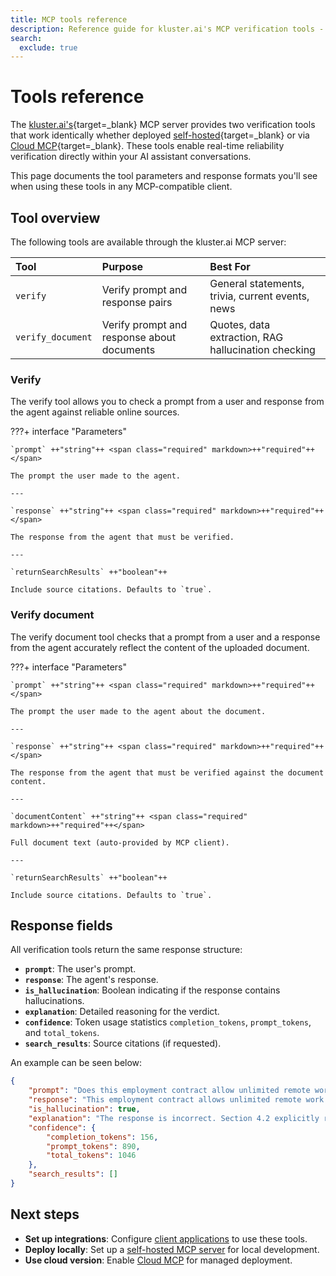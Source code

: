 ```yaml
---
title: MCP tools reference
description: Reference guide for kluster.ai's MCP verification tools - verify claims and documents with detailed parameters and response formats.
search:
  exclude: true
---
```


# Tools reference

The [kluster.ai's](https://www.kluster.ai/){target=\_blank} MCP server provides two verification tools that work identically whether deployed [self-hosted](/get-started/mcp/self-hosted/){target=\_blank} or via [Cloud MCP](/get-started/mcp/cloud/platform/){target=\_blank}. These tools enable real-time reliability verification directly within your AI assistant conversations.

This page documents the tool parameters and response formats you'll see when using these tools in any MCP-compatible client.

## Tool overview


The following tools are available through the kluster.ai MCP server:

| Tool | Purpose | Best For |
|:---|:---|:---|
| `verify` | Verify prompt and response pairs | General statements, trivia, current events, news |
| `verify_document` | Verify prompt and response about documents | Quotes, data extraction, RAG hallucination checking |

### Verify

The verify tool allows you to check a prompt from a user and response from the agent against reliable online sources.

???+ interface "Parameters"

    `prompt` ++"string"++ <span class="required" markdown>++"required"++</span>

    The prompt the user made to the agent.

    ---

    `response` ++"string"++ <span class="required" markdown>++"required"++</span>

    The response from the agent that must be verified.

    ---

    `returnSearchResults` ++"boolean"++

    Include source citations. Defaults to `true`.

### Verify document

The verify document tool checks that a prompt from a user and a response from the agent accurately reflect the content of the uploaded document.

???+ interface "Parameters"


    `prompt` ++"string"++ <span class="required" markdown>++"required"++</span>

    The prompt the user made to the agent about the document.

    ---

    `response` ++"string"++ <span class="required" markdown>++"required"++</span>

    The response from the agent that must be verified against the document content.

    ---

    `documentContent` ++"string"++ <span class="required" markdown>++"required"++</span>

    Full document text (auto-provided by MCP client).

    ---

    `returnSearchResults` ++"boolean"++

    Include source citations. Defaults to `true`.

## Response fields

All verification tools return the same response structure:

- **`prompt`**: The user's prompt.
- **`response`**: The agent's response.
- **`is_hallucination`**: Boolean indicating if the response contains hallucinations.
- **`explanation`**: Detailed reasoning for the verdict.
- **`confidence`**: Token usage statistics `completion_tokens`, `prompt_tokens`, and `total_tokens`.
- **`search_results`**: Source citations (if requested).

An example can be seen below:

```json
{
    "prompt": "Does this employment contract allow unlimited remote work?",
    "response": "This employment contract allows unlimited remote work.",
    "is_hallucination": true,
    "explanation": "The response is incorrect. Section 4.2 explicitly requires on-site work minimum 3 days per week and residence within 50 miles of headquarters.",
    "confidence": {
        "completion_tokens": 156,
        "prompt_tokens": 890,
        "total_tokens": 1046
    },
    "search_results": []
}
```

## Next steps

- **Set up integrations**: Configure [client applications](/get-started/mcp/integrations/) to use these tools.
- **Deploy locally**: Set up a [self-hosted MCP server](/get-started/mcp/self-hosted/) for local development.
- **Use cloud version**: Enable [Cloud MCP](/get-started/mcp/cloud/platform/) for managed deployment.